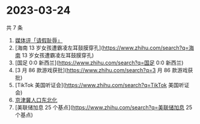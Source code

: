 # 2023-03-24

共 7 条

<!-- BEGIN -->
<!-- 最后更新时间 Fri Mar 24 2023 10:03:46 GMT+0800 (China Standard Time) -->

1. [媒体评「请假耻辱」](https://www.zhihu.com/search?q=媒体评「请假耻辱」)
1. [海南 13 岁女孩遭霸凌左耳鼓膜穿孔](https://www.zhihu.com/search?q=海南 13
   岁女孩遭霸凌左耳鼓膜穿孔)
1. [国足 0:0 新西兰](https://www.zhihu.com/search?q=国足 0:0 新西兰)
1. [3 月 86 款游戏获批](https://www.zhihu.com/search?q=3 月 86 款游戏获批)
1. [TikTok 美国听证会](https://www.zhihu.com/search?q=TikTok 美国听证会)
1. [京津冀人口东北化](https://www.zhihu.com/search?q=京津冀人口东北化)
1. [美联储加息 25 个基点](https://www.zhihu.com/search?q=美联储加息 25 个基点)

<!-- END -->
